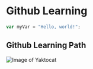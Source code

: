 # Github Learning
``` javascript
var myVar = "Hello, world!";
```
## Github Learning Path
![Image of Yaktocat](https://octodex.github.com/images/yaktocat.png)
